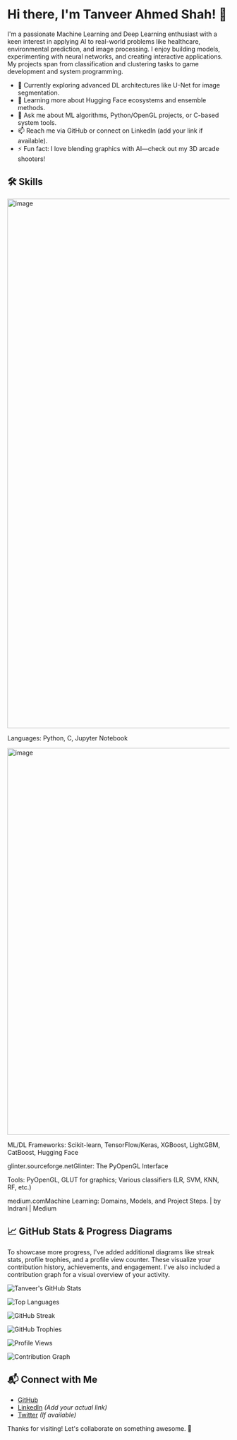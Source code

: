 # Hi there, I'm Tanveer Ahmed Shah! 👋



I'm a passionate Machine Learning and Deep Learning enthusiast with a keen interest in applying AI to real-world problems like healthcare, environmental prediction, and image processing. I enjoy building models, experimenting with neural networks, and creating interactive applications. My projects span from classification and clustering tasks to game development and system programming.

- 🔭 Currently exploring advanced DL architectures like U-Net for image segmentation.
- 🌱 Learning more about Hugging Face ecosystems and ensemble methods.
- 💬 Ask me about ML algorithms, Python/OpenGL projects, or C-based system tools.
- 📫 Reach me via GitHub or connect on LinkedIn (add your link if available).
- ⚡ Fun fact: I love blending graphics with AI—check out my 3D arcade shooters!

## 🛠️ Skills
<img width="1200" height="1200" alt="image" src="https://github.com/user-attachments/assets/12664176-e33e-4822-8e96-dbb15466e722" />


Languages: Python, C, Jupyter Notebook

<img width="1400" height="877" alt="image" src="https://github.com/user-attachments/assets/1f4359ec-c294-439d-9e6a-8c75e6607d8e" />


ML/DL Frameworks: Scikit-learn, TensorFlow/Keras, XGBoost, LightGBM, CatBoost, Hugging Face

glinter.sourceforge.netGlinter: The PyOpenGL Interface

Tools: PyOpenGL, GLUT for graphics; Various classifiers (LR, SVM, KNN, RF, etc.)

medium.comMachine Learning: Domains, Models, and Project Steps. | by Indrani | Medium

## 📈 GitHub Stats & Progress Diagrams
To showcase more progress, I've added additional diagrams like streak stats, profile trophies, and a profile view counter. These visualize your contribution history, achievements, and engagement. I've also included a contribution graph for a visual overview of your activity.

![Tanveer's GitHub Stats](https://github-readme-stats.vercel.app/api?username=TanveerAhmed99&show_icons=true&theme=radical)

![Top Languages](https://github-readme-stats.vercel.app/api/top-langs/?username=TanveerAhmed99&layout=compact&theme=radical)

![GitHub Streak](https://github-readme-streak-stats.herokuapp.com/?user=TanveerAhmed99&theme=radical)

![GitHub Trophies](https://github-profile-trophy.vercel.app/?username=TanveerAhmed99&theme=radical)

![Profile Views](https://komarev.com/ghpvc/?username=TanveerAhmed99&color=brightgreen)

![Contribution Graph](https://github-readme-activity-graph.vercel.app/graph?username=TanveerAhmed99&theme=radical)

## 📬 Connect with Me
- [GitHub](https://github.com/TanveerAhmed99)
- [LinkedIn](https://www.linkedin.com/in/tanveer-ahmed-shah/) *(Add your actual link)*
- [Twitter](https://twitter.com/yourhandle) *(If available)*

Thanks for visiting! Let's collaborate on something awesome. 🚀

